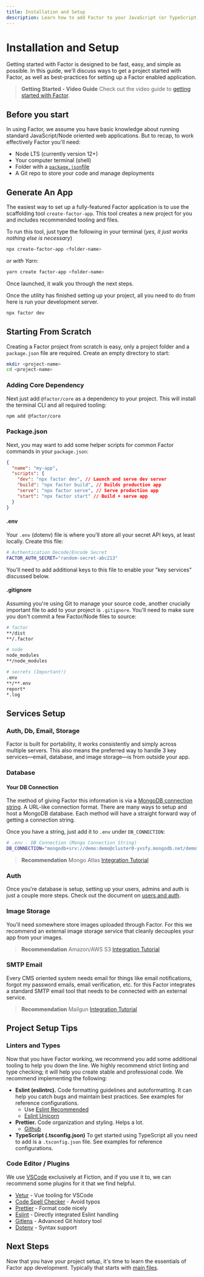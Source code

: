 ```yaml
---
title: Installation and Setup
description: Learn how to add Factor to your JavaScript (or TypeScript) project or scaffold a new project from scratch.
---
```


# Installation and Setup

Getting started with Factor is designed to be fast, easy, and simple as possible. In this guide, we'll discuss ways to get a project started with Factor, as well as best-practices for setting up a Factor enabled application.

> **Getting Started - Video Guide**
> Check out the video guide to [getting started with Factor](../install).

## Before you start

In using Factor, we assume you have basic knowledge about running standard JavaScript/Node oriented web applications. But to recap, to work effectively Factor you'll need:

- Node LTS (currently version 12+)
- Your computer terminal (shell)
- Folder with a [`package.json`file](https://docs.npmjs.com/files/package.json)
- A Git repo to store your code and manage deployments

## Generate An App

The easiest way to set up a fully-featured Factor application is to use the scaffolding tool `create-factor-app`. This tool creates a new project for you and includes recommended tooling and files.

To run this tool, just type the following in your terminal (_yes, it just works nothing else is necessary_)

```bash
npx create-factor-app <folder-name>
```

_or with Yarn:_

```bash
yarn create factor-app <folder-name>
```

Once launched, it walk you through the next steps.

Once the utility has finished setting up your project, all you need to do from here is run your development server.

```bash
npx factor dev
```

## Starting From Scratch

Creating a Factor project from scratch is easy, only a project folder and a `package.json` file are required. Create an empty directory to start:

```bash
mkdir <project-name>
cd <project-name>
```

### Adding Core Dependency

Next just add `@factor/core` as a dependency to your project. This will install the terminal CLI and all required tooling:

```bash
npm add @factor/core
```

### Package.json

Next, you may want to add some helper scripts for common Factor commands in your `package.json`:

```json
{
  "name": "my-app",
  "scripts": {
    "dev": "npx factor dev", // Launch and serve dev server
    "build": "npx factor build", // Builds production app
    "serve": "npx factor serve", // Serve production app
    "start": "npx factor start" // Build + serve app
  }
}
```

#### .env

Your `.env` (dotenv) file is where you'll store all your secret API keys, at least locally. Create this file:

```bash
# Authentication Decode/Encode Secret
FACTOR_AUTH_SECRET="random-secret-abc213"
```

You'll need to add additional keys to this file to enable your "key services" discussed below.

#### .gitignore

Assuming you're using Git to manage your source code, another crucially important file to add to your project is `.gitignore`. You'll need to make sure you don't commit a few Factor/Node files to source:

```bash
# factor
**/dist
**/.factor

# node
node_modules
**/node_modules

# secrets (Important!)
.env
**/**.env
report*
*.log
```

## Services Setup

### Auth, Db, Email, Storage

Factor is built for portability, it works consistently and simply across multiple servers. This also means the preferred way to handle 3 key services&mdash;email, database, and image storage&mdash;is from outside your app.

### Database

#### Your DB Connection

The method of giving Factor this information is via a [MongoDB connection string](https://docs.mongodb.com/manual/reference/connection-string/). A URL-like connection format. There are many ways to setup and host a MongoDB database. Each method will have a straight forward way of getting a connection string.

Once you have a string, just add it to `.env` under `DB_CONNECTION`:

```bash
# .env - DB Connection (Mongo Connection String)
DB_CONNECTION="mongodb+srv://demo:demo@cluster0-yxsfy.mongodb.net/demo?retryWrites=true&w=majority"
```

> **Recommendation**
> Mongo Atlas [Integration Tutorial](./mongo-atlas)

### Auth

Once you're database is setup, setting up your users, admins and auth is just a couple more steps. Check out the document on [users and auth](./users-and-roles).

### Image Storage

You'll need somewhere store images uploaded through Factor. For this we recommend an external image storage service that cleanly decouples your app from your images.

> **Recommendation**
> Amazon/AWS S3 [Integration Tutorial](./amazon-s3)

### SMTP Email

Every CMS oriented system needs email for things like email notifications, forgot my password emails, email verification, etc. for this Factor integrates a standard SMTP email tool that needs to be connected with an external service.

> **Recommendation**
> Mailgun [Integration Tutorial](./mailgun)

## Project Setup Tips

### Linters and Types

Now that you have Factor working, we recommend you add some additional tooling to help you down the line. We highly recommend strict linting and type checking; it will help you create stable and professional code. We recommend implementing the following:

- **Eslint (eslintrc).** Code formatting guidelines and autoformatting. It can help you catch bugs and maintain best practices. See examples for reference configurations.
  - Use [Eslint Recommended](https://eslint.org/docs/rules/)
  - [Eslint Unicorn](https://github.com/sindresorhus/eslint-plugin-unicorn)
- **Prettier.** Code organization and styling. Helps a lot.
  - [Github](https://github.com/prettier/prettier)
- **TypeScript (.tsconfig.json)** To get started using TypeScript all you need to add is a `.tsconfig.json` file. See examples for reference configurations.

### Code Editor / Plugins

We use [VSCode](https://code.visualstudio.com/) exclusively at Fiction, and if you use it to, we can recommend some plugins for it that we find helpful.

- [Vetur](https://github.com/vuejs/vetur) - Vue tooling for VSCode
- [Code Spell Checker](https://marketplace.visualstudio.com/items?itemName=streetsidesoftware.code-spell-checker) - Avoid typos
- [Prettier](https://github.com/prettier/prettier-vscode) - Format code nicely
- [Eslint](https://marketplace.visualstudio.com/items?itemName=dbaeumer.vscode-eslint) - Directly integrated Eslint handling
- [Gitlens](https://marketplace.visualstudio.com/items?itemName=eamodio.gitlens) - Advanced Git history tool
- [Dotenv](https://marketplace.visualstudio.com/items?itemName=mikestead.dotenv) - Syntax support

## Next Steps

Now that you have your project setup, it's time to learn the essentials of Factor app development. Typically that starts with [main files](./main-files).

